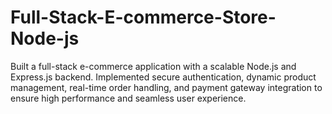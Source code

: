 # Full-Stack-E-commerce-Store-Node-js
Built a full-stack e-commerce application with a scalable Node.js and Express.js backend. Implemented secure authentication, dynamic product management, real-time order handling, and payment gateway integration to ensure high performance and seamless user experience.
